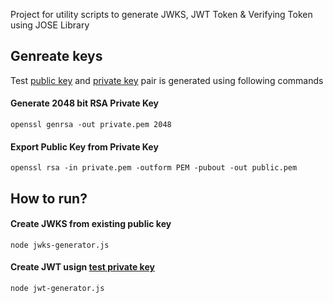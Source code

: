 Project for utility scripts to generate JWKS, JWT Token & Verifying Token using JOSE Library

## Genreate keys

Test [public key](keys/public.pem) and [private key](keys/private.pem) pair is generated using following commands

#### Generate 2048 bit RSA Private Key
```
openssl genrsa -out private.pem 2048
```

#### Export Public Key from Private Key
```
openssl rsa -in private.pem -outform PEM -pubout -out public.pem
```

## How to run?

#### Create JWKS from existing public key
```
node jwks-generator.js
```

#### Create JWT usign [test private key](keys/private.pem)
```
node jwt-generator.js
```